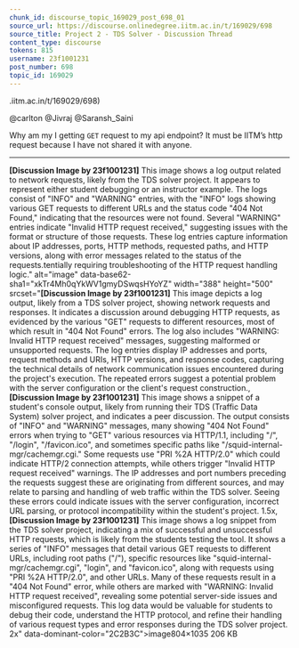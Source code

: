 ```yaml
---
chunk_id: discourse_topic_169029_post_698_01
source_url: https://discourse.onlinedegree.iitm.ac.in/t/169029/698
source_title: Project 2 - TDS Solver - Discussion Thread
content_type: discourse
tokens: 815
username: 23f1001231
post_number: 698
topic_id: 169029
---
```


.iitm.ac.in/t/169029/698)

@carlton @Jivraj @Saransh_Saini

Why am my I getting `GET` request to my api endpoint? It must be IITM’s http request because I have not shared it with anyone.

---

**[Discussion Image by 23f1001231]** This image shows a log output related to network requests, likely from the TDS solver project. It appears to represent either student debugging or an instructor example. The logs consist of "INFO" and "WARNING" entries, with the "INFO" logs showing various GET requests to different URLs and the status code "404 Not Found," indicating that the resources were not found. Several "WARNING" entries indicate "Invalid HTTP request received," suggesting issues with the format or structure of those requests. These log entries capture information about IP addresses, ports, HTTP methods, requested paths, and HTTP versions, along with error messages related to the status of the requests.tentially requiring troubleshooting of the HTTP request handling logic." alt="image" data-base62-sha1="xkTr4Mh0qYkWV1gmyDSwqsHYoYZ" width="388" height="500" srcset="**[Discussion Image by 23f1001231]** This image depicts a log output, likely from a TDS solver project, showing network requests and responses. It indicates a discussion around debugging HTTP requests, as evidenced by the various "GET" requests to different resources, most of which result in "404 Not Found" errors. The log also includes "WARNING: Invalid HTTP request received" messages, suggesting malformed or unsupported requests. The log entries display IP addresses and ports, request methods and URIs, HTTP versions, and response codes, capturing the technical details of network communication issues encountered during the project's execution. The repeated errors suggest a potential problem with the server configuration or the client's request construction., **[Discussion Image by 23f1001231]** This image shows a snippet of a student's console output, likely from running their TDS (Traffic Data System) solver project, and indicates a peer discussion. The output consists of "INFO" and "WARNING" messages, many showing "404 Not Found" errors when trying to "GET" various resources via HTTP/1.1, including "/", "/login", "/favicon.ico", and sometimes specific paths like "/squid-internal-mgr/cachemgr.cgi." Some requests use "PRI %2A HTTP/2.0" which could indicate HTTP/2 connection attempts, while others trigger "Invalid HTTP request received" warnings. The IP addresses and port numbers preceding the requests suggest these are originating from different sources, and may relate to parsing and handling of web traffic within the TDS solver. Seeing these errors could indicate issues with the server configuration, incorrect URL parsing, or protocol incompatibility within the student's project. 1.5x, **[Discussion Image by 23f1001231]** This image shows a log snippet from the TDS solver project, indicating a mix of successful and unsuccessful HTTP requests, which is likely from the students testing the tool. It shows a series of "INFO" messages that detail various GET requests to different URLs, including root paths ("/"), specific resources like "squid-internal-mgr/cachemgr.cgi", "login", and "favicon.ico", along with requests using "PRI %2A HTTP/2.0", and other URLs. Many of these requests result in a "404 Not Found" error, while others are marked with "WARNING: Invalid HTTP request received", revealing some potential server-side issues and misconfigured requests. This log data would be valuable for students to debug their code, understand the HTTP protocol, and refine their handling of various request types and error responses during the TDS solver project. 2x" data-dominant-color="2C2B3C">image804×1035 206 KB
